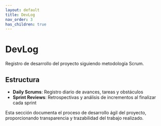 ```yaml
---
layout: default
title: DevLog
nav_order: 3
has_children: true
---
```


# DevLog

Registro de desarrollo del proyecto siguiendo metodología Scrum.

## Estructura

- **Daily Scrums**: Registro diario de avances, tareas y obstáculos
- **Sprint Reviews**: Retrospectivas y análisis de incrementos al finalizar cada sprint

Esta sección documenta el proceso de desarrollo ágil del proyecto, proporcionando transparencia y trazabilidad del trabajo realizado.
